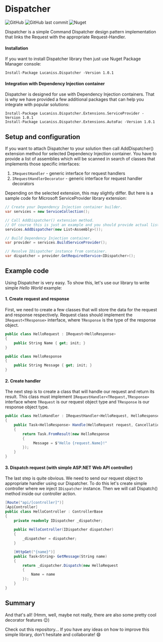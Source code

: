 # Dispatcher

![GitHub](https://img.shields.io/github/license/Lucaniss/Dispatcher?color=00b0ee)
![GitHub last commit](https://img.shields.io/github/last-commit/Lucaniss/dispatcher?color=00b0ee)
![Nuget](https://img.shields.io/nuget/v/Lucaniss.Dispatcher?color=0090ce)

Dispatcher is a simple Command Dispatcher design pattern implementation that links the Request with the appropriate Request-Handler.

#### Installation

If you want to install Dispatcher library then just use Nuget Package Manager console:

    Install-Package Lucaniss.Dispatcher -Version 1.0.1
    
#### Integration with Dependency Injection container

Dispatcher is designed for use with Dependency Injection containers. 
That is why we have provided a few additional packages that can help you integrate with popular solutions:

    Install-Package Lucaniss.Dispatcher.Extensions.ServiceProvider -Version 1.0.1
    Install-Package Lucaniss.Dispatcher.Extensions.AutoFac -Version 1.0.1
    
## Setup and configuration

If you want to attach Dispatcher to your solution then call AddDispatcher() extension method for selected Dependency Injection container.
You have to provide a list of assemblies which will be scanned in search of classes that implements those specific interfaces:

1. `IRequestHandler` - generic interface for request handlers
2. `IRequestHandlerDecorator` - generic interface for request handler decorators

Depending on the selected extension, this may slightly differ.
But here is a sample code for Microsoft ServiceProvider library extension:

```c#
// Create your Dependency Injection container builder.
var services = new ServiceCollection();

// Call AddDispatcher() extension method.
// Of course this is just an example and you should provide actual list of assemblies here.
services.AddDispatcher(new List<Assembly>());

// Build Dependency Injection container.
var provider = services.BuildServiceProvider();

// Resolve IDispatcher instance from container.
var dispatcher = provider.GetRequiredService<IDispatcher>();
```

## Example code

Using Dispatcher is very easy. To show this, let's use our library to write simple *Hello World* example:

#### 1. Create request and response

First, we need to create a few classes that will store the data for the request and response respectively.
Request class should implement the `IRequest<TResponse>` interface, where `TResponse` is the type of the response object.

```c#
public class HelloRequest : IRequest<HelloResponse>
{
    public String Name { get; init; }
}

public class HelloResponse
{
    public String Message { get; init; }
}
```

#### 2. Create handler

The next step is to create a class that will handle our request and return its result.
This class must implement `IRequestHandler<TRequest,TResponse>` interface where `TRequest` is our request object type and `TResponse` is our response object type.

```c#
public class HelloHandler : IRequestHandler<HelloRequest, HelloResponse>
{
    public Task<HelloResponse> Handle(HelloRequest request, CancellationToken cancellationToken)
    {
        return Task.FromResult(new HelloResponse
        {
             Message = $"Hello {request.Name}!"
        });
    }
}
```

#### 3. Dispatch request (with simple ASP.NET Web API controller)

The last step is quite obvious. We need to send our request object to appropriate handler using our Dispatcher.
To do this let's create simple controller where we inject `IDispatcher` instance. Then we will call Dispatch() method inside our controller action.

```c#
[Route("api/[controller]")]
[ApiController]
public class HelloController : ControllerBase
{
    private readonly IDispatcher _dispatcher;
    
    public HelloController(IDispatcher dispatcher)
    {
        _dispatcher = dispatcher;
    }

    [HttpGet("{name}")]
    public Task<String> GetMessage(String name)
    {
        return _dispatcher.Dispatch(new HelloRequest
        {
            Name = name
        });
    }
}
```

## Summary

And that's all! (Hmm, well, maybe not really, there are also some pretty cool decorator features :wink:)

Check out this repository... If you have any ideas on how to improve this simple library, don't hesitate and collaborate! :smile:
